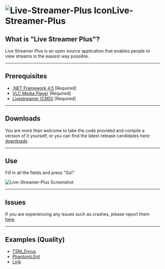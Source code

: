 ![Live-Streamer-Plus Icon][1]Live-Streamer-Plus
==================
## What is "Live Streamer Plus"? ##
Live Streamer Plus is an open source application that enables people to view streams in the easiest way possible.


----------

Prerequisites
-------------

 - [.NET Framework 4.5](http://www.microsoft.com/en-us/download/details.aspx?id=30653) [Required]
 - [VLC Media Player](http://www.videolan.org/vlc/index.html) [Required]
 - [Livestreamer (CMD)](http://livestreamer.tanuki.se/en/latest/) [Required]


----------

Downloads
-------
You are more than welcome to take the code provided and compile a version of it yourself, or you can find the latest release candidates here: [downloads](https://github.com/Pwnoz0r/Live-Streamer-Plus/releases).

----------

Use
-------
Fill in all the fields and press "Go!"

![Live-Streamer-Plus Screenshot][2]

----------

Issues
-------
If you are experiencing any issues such as crashes, please report them [here](https://github.com/Pwnoz0r/Live-Streamer-Plus/issues/new).


----------

Examples (Quality)
--------

 - [TSM_Dyrus][3]
 - [PhantomL0rd][4]
 - [Lirik][5]

  [1]: http://i.imgur.com/YbYbruF.png
  [2]: http://meta.pwnoz0r.com/20130929035919200.png
  [3]: http://i.imgur.com/JWEeWIQ.png
  [4]: http://i.imgur.com/6XAov4x.png
  [5]: http://i.imgur.com/xAKi9Nt.png